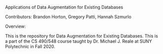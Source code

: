 Applications of Data Augmentation for Existing Databases

Contributors: Brandon Horton, Gregory Patti, Hannah Szmurlo

Overview:

This is the repository for Data Augmentation for Existing Databases. This is a part of the CS 490/548 course taught by
Dr. Michael J. Reale at SUNY Polytechnic in Fall 2020.

